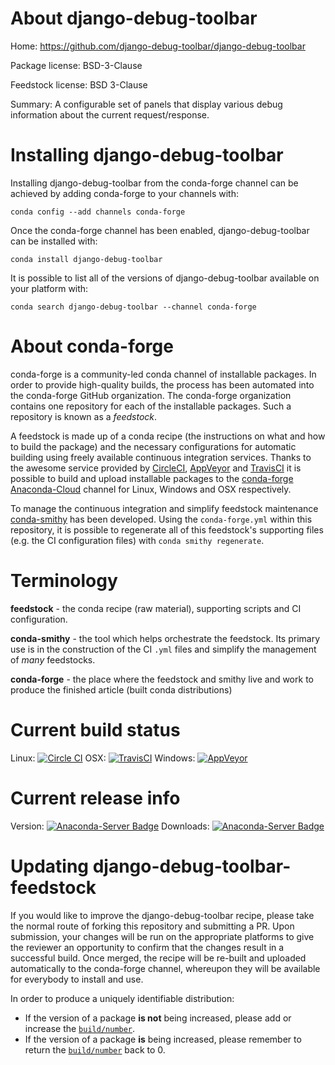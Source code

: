 About django-debug-toolbar
==========================

Home: https://github.com/django-debug-toolbar/django-debug-toolbar

Package license: BSD-3-Clause

Feedstock license: BSD 3-Clause

Summary: A configurable set of panels that display various debug information about the current request/response.



Installing django-debug-toolbar
===============================

Installing django-debug-toolbar from the conda-forge channel can be achieved by adding conda-forge to your channels with:

```
conda config --add channels conda-forge
```

Once the conda-forge channel has been enabled, django-debug-toolbar can be installed with:

```
conda install django-debug-toolbar
```

It is possible to list all of the versions of django-debug-toolbar available on your platform with:

```
conda search django-debug-toolbar --channel conda-forge
```


About conda-forge
=================

conda-forge is a community-led conda channel of installable packages.
In order to provide high-quality builds, the process has been automated into the
conda-forge GitHub organization. The conda-forge organization contains one repository
for each of the installable packages. Such a repository is known as a *feedstock*.

A feedstock is made up of a conda recipe (the instructions on what and how to build
the package) and the necessary configurations for automatic building using freely
available continuous integration services. Thanks to the awesome service provided by
[CircleCI](https://circleci.com/), [AppVeyor](http://www.appveyor.com/)
and [TravisCI](https://travis-ci.org/) it is possible to build and upload installable
packages to the [conda-forge](https://anaconda.org/conda-forge)
[Anaconda-Cloud](http://docs.anaconda.org/) channel for Linux, Windows and OSX respectively.

To manage the continuous integration and simplify feedstock maintenance
[conda-smithy](http://github.com/conda-forge/conda-smithy) has been developed.
Using the ``conda-forge.yml`` within this repository, it is possible to regenerate all of
this feedstock's supporting files (e.g. the CI configuration files) with ``conda smithy regenerate``.


Terminology
===========

**feedstock** - the conda recipe (raw material), supporting scripts and CI configuration.

**conda-smithy** - the tool which helps orchestrate the feedstock.
                   Its primary use is in the construction of the CI ``.yml`` files
                   and simplify the management of *many* feedstocks.

**conda-forge** - the place where the feedstock and smithy live and work to
                  produce the finished article (built conda distributions)

Current build status
====================

Linux: [![Circle CI](https://circleci.com/gh/conda-forge/django-debug-toolbar-feedstock.svg?style=svg)](https://circleci.com/gh/conda-forge/django-debug-toolbar-feedstock)
OSX: [![TravisCI](https://travis-ci.org/conda-forge/django-debug-toolbar-feedstock.svg?branch=master)](https://travis-ci.org/conda-forge/django-debug-toolbar-feedstock)
Windows: [![AppVeyor](https://ci.appveyor.com/api/projects/status/github/conda-forge/django-debug-toolbar-feedstock?svg=True)](https://ci.appveyor.com/project/conda-forge/django-debug-toolbar-feedstock/branch/master)

Current release info
====================
Version: [![Anaconda-Server Badge](https://anaconda.org/conda-forge/django-debug-toolbar/badges/version.svg)](https://anaconda.org/conda-forge/django-debug-toolbar)
Downloads: [![Anaconda-Server Badge](https://anaconda.org/conda-forge/django-debug-toolbar/badges/downloads.svg)](https://anaconda.org/conda-forge/django-debug-toolbar)


Updating django-debug-toolbar-feedstock
=======================================

If you would like to improve the django-debug-toolbar recipe, please take the normal
route of forking this repository and submitting a PR. Upon submission, your changes will
be run on the appropriate platforms to give the reviewer an opportunity to confirm that the
changes result in a successful build. Once merged, the recipe will be re-built and uploaded
automatically to the conda-forge channel, whereupon they will be available for everybody to
install and use.

In order to produce a uniquely identifiable distribution:
 * If the version of a package **is not** being increased, please add or increase
   the [``build/number``](http://conda.pydata.org/docs/building/meta-yaml.html#build-number-and-string).
 * If the version of a package **is** being increased, please remember to return
   the [``build/number``](http://conda.pydata.org/docs/building/meta-yaml.html#build-number-and-string)
   back to 0.
